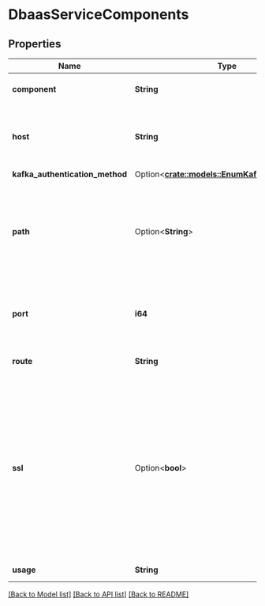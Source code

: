 # DbaasServiceComponents

## Properties

Name | Type | Description | Notes
------------ | ------------- | ------------- | -------------
**component** | **String** | Service component name | 
**host** | **String** | DNS name for connecting to the service component | 
**kafka_authentication_method** | Option<[**crate::models::EnumKafkaAuthMethod**](enum-kafka-auth-method.md)> |  | [optional]
**path** | Option<**String**> | Path component of the service URL (useful only if service component is HTTP or HTTPS endpoint) | [optional]
**port** | **i64** | Port number for connecting to the service component | 
**route** | **String** | Network access route | 
**ssl** | Option<**bool**> | Whether the endpoint is encrypted or accepts plaintext.                                            By default endpoints are always encrypted and                                            this property is only included for service components that may disable encryption. | [optional]
**usage** | **String** | DNS usage name | 

[[Back to Model list]](../README.md#documentation-for-models) [[Back to API list]](../README.md#documentation-for-api-endpoints) [[Back to README]](../README.md)


